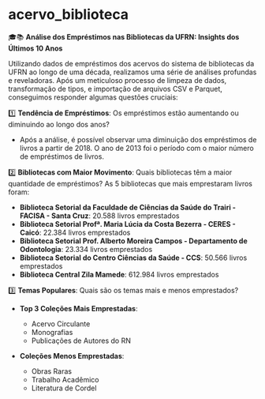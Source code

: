 # acervo_biblioteca

🎓📚 **Análise dos Empréstimos nas Bibliotecas da UFRN: Insights dos Últimos 10 Anos**

Utilizando dados de empréstimos dos acervos do sistema de bibliotecas da UFRN ao longo de uma década, realizamos uma série de análises profundas e reveladoras. Após um meticuloso processo de limpeza de dados, transformação de tipos, e importação de arquivos CSV e Parquet, conseguimos responder algumas questões cruciais:

1️⃣ **Tendência de Empréstimos**: Os empréstimos estão aumentando ou diminuindo ao longo dos anos?
   - Após a análise, é possível observar uma diminuição dos empréstimos de livros a partir de 2018. O ano de 2013 foi o período com o maior número de empréstimos de livros.

2️⃣ **Bibliotecas com Maior Movimento**: Quais bibliotecas têm a maior quantidade de empréstimos? As 5 bibliotecas que mais emprestaram livros foram:
   - **Biblioteca Setorial da Faculdade de Ciências da Saúde do Trairi - FACISA - Santa Cruz**: 20.588 livros emprestados
   - **Biblioteca Setorial Profª. Maria Lúcia da Costa Bezerra - CERES - Caicó**: 22.384 livros emprestados
   - **Biblioteca Setorial Prof. Alberto Moreira Campos - Departamento de Odontologia**: 23.334 livros emprestados
   - **Biblioteca Setorial do Centro Ciências da Saúde - CCS**: 50.566 livros emprestados
   - **Biblioteca Central Zila Mamede**: 612.984 livros emprestados

3️⃣ **Temas Populares**: Quais são os temas mais e menos emprestados?
   - **Top 3 Coleções Mais Emprestadas**:
     - Acervo Circulante
     - Monografias
     - Publicações de Autores do RN

   - **Coleções Menos Emprestadas**:
     - Obras Raras
     - Trabalho Acadêmico
     - Literatura de Cordel
